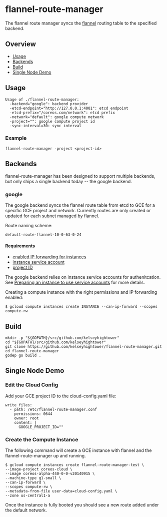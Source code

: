 # flannel-route-manager

The flannel route manager syncs the [flannel](https://github.com/coreos/flannel) routing table to the specified backend.

## Overview

* [Usage](#usage)
* [Backends](#backends)
* [Build](#build)
* [Single Node Demo](#single-node-demo)

## Usage

```
Usage of ./flannel-route-manager:
  -backend="google": backend provider
  -etcd-endpoint="http://127.0.0.1:4001": etcd endpoint
  -etcd-prefix="/coreos.com/network": etcd prefix
  -network="default": google compute network
  -project="": google compute project id
  -sync-interval=30: sync interval
```

### Example

```
flannel-route-manager -project <project-id>
```

## Backends

flannel-route-manager has been designed to support multiple backends, but only ships a single backend today -- the google backend.

### google

The google backend syncs the flannel route table from etcd to GCE for a specific GCE project and network. Currently routes are only created or updated for each subnet managed by flannel.

Route naming scheme:

```
default-route-flannel-10-0-63-0-24
```

#### Requirements

* [enabled IP forwarding for instances](https://developers.google.com/compute/docs/networking#canipforward) 
* [instance service account](https://developers.google.com/compute/docs/authentication#using)
* [project ID](https://developers.google.com/compute/docs/overview#projectids)

The google backend relies on instance service accounts for authenitcation. See [Preparing an instance to use service accounts](https://developers.google.com/compute/docs/authentication#using) for more details.

Creating a compute instance with the right permissions and IP forwarding enabled:

```
$ gcloud compute instances create INSTANCE --can-ip-forward --scopes compute-rw
```

## Build

```
mkdir -p "${GOPATH}/src/github.com/kelseyhightower"
cd "${GOPATH}/src/github.com/kelseyhightower"
git clone https://github.com/kelseyhightower/flannel-route-manager.git
cd flannel-route-manager
godep go build .
```

## Single Node Demo

### Edit the Cloud Config

Add your GCE project ID to the cloud-config.yaml file:

```
write_files:
  - path: /etc/flannel-route-manager.conf
    permissions: 0644
    owner: root
    content: |
      GOOGLE_PROJECT_ID=""
```

### Create the Compute Instance

The following command will create a GCE instance with flannel and the flannel-route-manager up and running. 

```
$ gcloud compute instances create flannel-route-manager-test \
--image-project coreos-cloud \
--image coreos-alpha-440-0-0-v20140915 \
--machine-type g1-small \
--can-ip-forward \
--scopes compute-rw \
--metadata-from-file user-data=cloud-config.yaml \
--zone us-central1-a
```

Once the instance is fully booted you should see a new route added under the default network.
